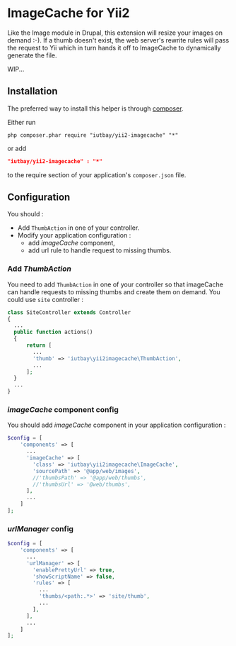 ImageCache for Yii2
===================

Like the Image module in Drupal, this extension will resize your images on demand :-).
If a thumb doesn't exist, the web server's rewrite rules will pass the request to Yii which in turn hands it off to ImageCache to dynamically generate the file.

WIP...

Installation
------------
The preferred way to install this helper is through [composer](http://getcomposer.org/download/).

Either run

```
php composer.phar require "iutbay/yii2-imagecache" "*"
```

or add

```json
"iutbay/yii2-imagecache" : "*"
```

to the require section of your application's `composer.json` file.

Configuration
-------------
You should :
* Add `ThumbAction` in one of your controller.
* Modify your application configuration :
  * add _imageCache_ component,
  * add url rule to handle request to missing thumbs.

### Add _ThumbAction_
You need to add `ThumbAction` in one of your controller so that imageCache can handle requests to missing thumbs and create them on demand. You could use `site` controller :
```php
class SiteController extends Controller
{
  ...
  public function actions()
  {
      return [
        ...
        'thumb' => 'iutbay\yii2imagecache\ThumbAction',
        ...
      ];
  }
  ...
}
```

### _imageCache_ component config
You should add _imageCache_ component in your application configuration :
```php
$config = [
    'components' => [
      ...
      'imageCache' => [
        'class' => 'iutbay\yii2imagecache\ImageCache',
        'sourcePath' => '@app/web/images',
        //'thumbsPath' => '@app/web/thumbs',
        //'thumbsUrl' => '@web/thumbs',
      ],
      ...
    ]
];
```

### _urlManager_ config
```php
$config = [
    'components' => [
      ...
      'urlManager' => [
        'enablePrettyUrl' => true,
        'showScriptName' => false,
        'rules' => [
          ...
          'thumbs/<path:.*>' => 'site/thumb',
          ...
        ],
      ],
      ...
    ]
];
```
